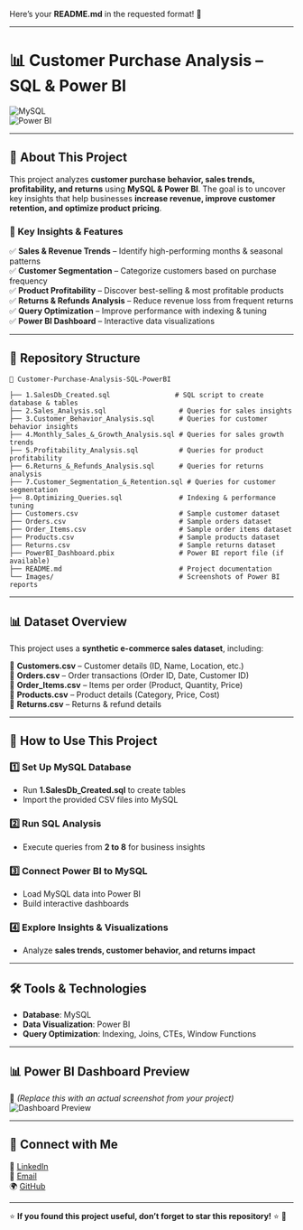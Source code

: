 Here’s your **README.md** in the requested format! 🚀  

---

# **📊 Customer Purchase Analysis – SQL & Power BI**  

![MySQL](https://img.shields.io/badge/MySQL-Data%20Analysis-blue?style=for-the-badge&logo=mysql)  
![Power BI](https://img.shields.io/badge/Power%20BI-Data%20Visualization-yellow?style=for-the-badge&logo=powerbi)  

---

## **📌 About This Project**  
This project analyzes **customer purchase behavior, sales trends, profitability, and returns** using **MySQL & Power BI**. The goal is to uncover key insights that help businesses **increase revenue, improve customer retention, and optimize product pricing**.  

### **🎯 Key Insights & Features**  
✅ **Sales & Revenue Trends** – Identify high-performing months & seasonal patterns  
✅ **Customer Segmentation** – Categorize customers based on purchase frequency  
✅ **Product Profitability** – Discover best-selling & most profitable products  
✅ **Returns & Refunds Analysis** – Reduce revenue loss from frequent returns  
✅ **Query Optimization** – Improve performance with indexing & tuning  
✅ **Power BI Dashboard** – Interactive data visualizations  

---

## **📂 Repository Structure**  

```
📁 Customer-Purchase-Analysis-SQL-PowerBI

├── 1.SalesDb_Created.sql                # SQL script to create database & tables
├── 2.Sales_Analysis.sql                  # Queries for sales insights
├── 3.Customer_Behavior_Analysis.sql      # Queries for customer behavior insights
├── 4.Monthly_Sales_&_Growth_Analysis.sql # Queries for sales growth trends
├── 5.Profitability_Analysis.sql          # Queries for product profitability
├── 6.Returns_&_Refunds_Analysis.sql      # Queries for returns analysis
├── 7.Customer_Segmentation_&_Retention.sql # Queries for customer segmentation
├── 8.Optimizing_Queries.sql              # Indexing & performance tuning
├── Customers.csv                         # Sample customer dataset
├── Orders.csv                            # Sample orders dataset
├── Order_Items.csv                       # Sample order items dataset
├── Products.csv                          # Sample products dataset
├── Returns.csv                           # Sample returns dataset
├── PowerBI_Dashboard.pbix                # Power BI report file (if available)
├── README.md                             # Project documentation
└── Images/                               # Screenshots of Power BI reports
```

---

## **📊 Dataset Overview**  
This project uses a **synthetic e-commerce sales dataset**, including:  

📌 **Customers.csv** – Customer details (ID, Name, Location, etc.)  
📌 **Orders.csv** – Order transactions (Order ID, Date, Customer ID)  
📌 **Order_Items.csv** – Items per order (Product, Quantity, Price)  
📌 **Products.csv** – Product details (Category, Price, Cost)  
📌 **Returns.csv** – Returns & refund details  

---

## **📜 How to Use This Project**  

### **1️⃣ Set Up MySQL Database**  
- Run **1.SalesDb_Created.sql** to create tables  
- Import the provided CSV files into MySQL  

### **2️⃣ Run SQL Analysis**  
- Execute queries from **2 to 8** for business insights  

### **3️⃣ Connect Power BI to MySQL**  
- Load MySQL data into Power BI  
- Build interactive dashboards  

### **4️⃣ Explore Insights & Visualizations**  
- Analyze **sales trends, customer behavior, and returns impact**  

---

## **🛠 Tools & Technologies**  
- **Database**: MySQL  
- **Data Visualization**: Power BI  
- **Query Optimization**: Indexing, Joins, CTEs, Window Functions  

---

## **📊 Power BI Dashboard Preview**  
📍 _(Replace this with an actual screenshot from your project)_  
![Dashboard Preview](Images/PowerBI_Dashboard.png)  

---

## **🤝 Connect with Me**  
💼 [LinkedIn](https://www.linkedin.com/in/nikita-gaondhare-9511242562/)  
📧 [Email](mailto:gaondharenikita2506@gmail.com)  
🌍 [GitHub](https://github.com/nikgavandhare)  

---

⭐ **If you found this project useful, don’t forget to star this repository!** ⭐ 🚀  
